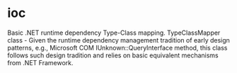 # ioc
Basic .NET runtime dependency Type-Class mapping.
TypeClassMapper class - Given the runtime dependency management tradition of early design patterns, e.g., Microsoft COM IUnknown::QueryInterface method, this class follows such design tradition and relies on basic equivalent mechanisms from .NET Framework.
